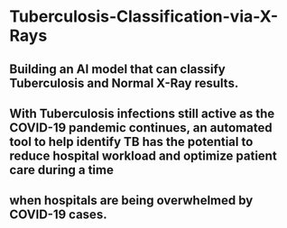 # Tuberculosis-Classification-via-X-Rays

## Building an AI model that can classify Tuberculosis and Normal X-Ray results. 
## With Tuberculosis infections still active as the COVID-19 pandemic continues, an automated tool to help identify TB has the potential to reduce hospital workload and optimize patient care during a time 
## when hospitals are being overwhelmed by COVID-19 cases.
